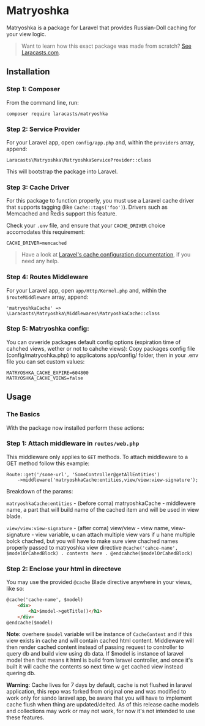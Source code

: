 # Matryoshka

Matryoshka is a package for Laravel that provides Russian-Doll caching for your view logic.

> Want to learn how this exact package was made from scratch? [See Laracasts.com](https://laracasts.com/series/russian-doll-caching-in-laravel).

## Installation

### Step 1: Composer

From the command line, run:

```
composer require laracasts/matryoshka
```

### Step 2: Service Provider

For your Laravel app, open `config/app.php` and, within the `providers` array, append:

```
Laracasts\Matryoshka\MatryoshkaServiceProvider::class
```

This will bootstrap the package into Laravel.

### Step 3: Cache Driver

For this package to function properly, you must use a Laravel cache driver that supports tagging (like `Cache::tags('foo')`). Drivers such as Memcached and Redis support this feature.

Check your `.env` file, and ensure that your `CACHE_DRIVER` choice accomodates this requirement:

```
CACHE_DRIVER=memcached
```

> Have a look at [Laravel's cache configuration documentation](https://laravel.com/docs/5.2/cache#configuration), if you need any help.

### Step 4: Routes Middleware

For your Laravel app, open `app/Http/Kernel.php` and, within the `$routeMiddleware` array, append:

```
'matryoshkaCache' => \Laracasts\Matryoshka\Middlewares\MatryoshkaCache::class
```

### Step 5: Matryoshka config:

You can ovveride packages default config options (expiration time of cahched views, wether or not to cahche views):
Copy packages config file (config/matryoshka.php) to applicatons app/config/ folder,
then in your .env file you can set custom values:
 
```
MATRYOSHKA_CACHE_EXPIRE=604800
MATRYOSHKA_CACHE_VIEWS=false
```

## Usage

### The Basics

With the package now installed perform these actions:

### Step 1: Attach middleware in `routes/web.php`

This middleware only applies to `GET` methods. To attach middleware to a GET method follow this example:

```
Route::get('/some-url', 'SomeController@getAllEntities')
    ->middleware('matryoshkaCache:entities,view/view:view-signature');
``` 

Breakdown of the params:

`matryoshkaCache:entities` - (before coma) matryoshkaCache - middlewere name, a part that will build name of the cached item
and will be used in view blade.

`view/view:view-signature` - (after coma)  view/view - view name, view-signature - view variable,
u can attach multiple view vars if u hane multiple bolck chached, but you will have to make sure view chached names
properly passed to matryoshka view directive `@cache('cahce-name', $modelOrCahedBlock) . contents here . @endcahche($modelOrCahedBlock) `

### Step 2: Enclose your html in directeve
You may use the provided `@cache` Blade directive anywhere in your views, like so:

```html
@cache('cache-name', $model)
    <div>
        <h1>$model->getTitle()</h1>
    </div>
@endcache($model)
```

**Note:** overhere `$model` variable will be instance of `CacheContent` and if this view exists in cache and will contain cached
html content. Middleware will then render cached content instead of passing request to controller to query db and build view
using db data. If $model is instance of laravel model then that means it html is build from laravel controller,
and once it's built it will cache the contents so next time w get cached view instead quering db.

**Warning**: Cache lives for 7 days by default, cache is not flushed in laravel application,
this repo was forked from original one and was modified to work only for sando laravel app, be aware that you will have to implement
cache flush when thing are updated/delted. As of this release cache models and collections may work or may not work, for now it's not
intended to use these features. 
